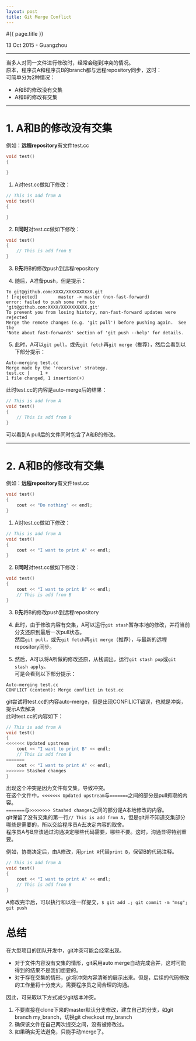 ```yaml
---
layout: post
title: Git Merge Conflict
---
```


#{{ page.title }}  
<p class="meta">13 Oct 2015 - Guangzhou</p> 

---
当多人对同一文件进行修改时，经常会碰到冲突的情况。  
原本，程序员A和程序员B的branch都与远程repository同步，这时：  
可简单分为2种情况：  

* A和B的修改没有交集
* A和B的修改有交集

--------
# 1. A和B的修改没有交集

例如：**远程repository**有文件test.cc  

```cpp
void test()
{

}
```


1. A对test.cc做如下修改：

```cpp
// This is add from A
void test()
{

}
```

2. B**同时**对test.cc做如下修改：

```cpp
void test()
{
    // This is add from B
}
```

3. B**先**将B的修改push到远程repository

4. 随后，A准备push，但是提示：

```
To git@github.com:XXXX/XXXXXXXXXX.git
! [rejected]        master -> master (non-fast-forward)
error: failed to push some refs to 'git@github.com:XXXX/XXXXXXXXXX.git'
To prevent you from losing history, non-fast-forward updates were rejected
Merge the remote changes (e.g. 'git pull') before pushing again.  See the
'Note about fast-forwards' section of 'git push --help' for details.

```

5. 此时，A可以`git pull`，或先`git fetch`再`git merge`（推荐），然后会看到以下部分提示：

```
Auto-merging test.cc
Merge made by the 'recursive' strategy.
test.cc |    1 +
1 file changed, 1 insertion(+)
```

此时test.cc的内容是auto-merge后的结果：  

```cpp
// This is add from A
void test()
{
    // This is add from B
}
```

可以看到A pull后的文件同时包含了A和B的修改。  

----------------------------------
# 2. A和B的修改有交集

例如：**远程repository**有文件test.cc  

```cpp
void test()
{
    cout << "Do nothing" << endl;
}
```


1. A对test.cc做如下修改：

```cpp
// This is add from A
void test()
{
    cout << "I want to print A" << endl;
}
```

2. B**同时**对test.cc做如下修改：

```cpp
void test()
{
    cout << "I want to print B" << endl;
    // This is add from B
}
```

3. B**先**将B的修改push到远程repository

4. 此时，由于修改内容有交集，A可以运行`git stash`暂存本地的修改，并将当前分支还原到最后一次pull状态。  
然后`git pull`，或先`git fetch`再`git merge`（推荐），与最新的远程repository同步。  

5. 然后，A可以将A所做的修改还原，从栈调出，运行`git stash pop`或`git stash apply`。  
可是会看到以下部分提示：  

```
Auto-merging test.cc
CONFLICT (content): Merge conflict in test.cc
```

git尝试将test.cc的内容auto-merge，但是出现CONFILICT错误，也就是冲突，提示A去解决  
此时test.cc的内容如下：  

```cpp
// This is add from A
void test()
{
<<<<<<< Updated upstream
    cout << "I want to print B" << endl;
    // This is add from B
=======
    cout << "I want to print A" << endl;
>>>>>>> Stashed changes
}
```

出现这个冲突是因为文件有交集，导致冲突。  
在这个文件中，`<<<<<<< Updated upstream`与`=======`之间的部分是pull抓取的内容。  
`=======`与`>>>>>>>> Stashed changes`之间的部分是A本地修改的内容。  
git保留了没有交集的第一行`// This is add from A`，但是git并不知道交集部分哪些是需要的，所以交给程序员A去决定内容的取舍。  
程序员A与B应该通过沟通决定哪些代码需要，哪些不要。这时，沟通显得特别重要。  

例如，协商决定后，由A修改，用`print A`代替`print B`，保留B的代码注释。  

```cpp
// This is add from A
void test()
{
    cout << "I want to print A" << endl;
    // This is add from B
}
```

A修改完毕后，可以执行和以往一样提交，`$ git add .; git commit -m "msg"; git push`  

# 总结

在大型项目的团队开发中，git冲突可能会经常出现。  

* 对于文件内容没有交集的情形，git采用auto merge自动完成合并，这时可能得到的结果不是我们想要的。
* 对于存在交集的情形，git将冲突内容清晰的展示出来。但是，后续的代码修改的工作量将十分庞大，需要程序员之间合理的沟通。

因此，可采取以下方式减少git版本冲突。  

1. 不要直接在clone下来的master默认分支修改，建立自己的分支，如git branch my\_branch，切换git checkout my\_branch
2. 确保该文件在自己两次提交之间，没有被修改过。
3. 如果确实无法避免，只能手动merge了。

